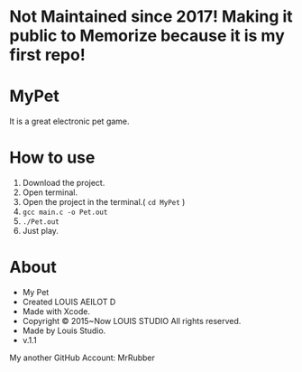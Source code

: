 # Not Maintained since 2017! Making it public to Memorize because it is my first repo!

# MyPet
It is a great electronic pet game.

# How to use
1. Download the project.
2. Open terminal.
3. Open the project in the terminal.(  ``` cd MyPet ``` )
4. ``` gcc main.c -o Pet.out ```
5. ``` ./Pet.out ```
6. Just play.

# About
* My Pet
* Created LOUIS AEILOT D
* Made with Xcode.
* Copyright © 2015~Now LOUIS STUDIO All rights reserved.
* Made by Louis Studio.
* v.1.1

My another GitHub Account: MrRubber

